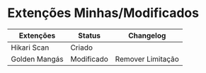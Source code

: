 # Extenções Minhas/Modificados

| Extenções | Status | Changelog |
|--|--|--|
| Hikari Scan | Criado |  |
| Golden Mangás | Modificado | Remover Limitação |
